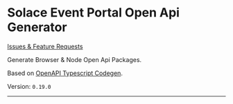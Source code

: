 # Solace Event Portal Open Api Generator

[Issues & Feature Requests](https://github.com/SolaceLabs/ep-openapi-typescript/issues)

Generate Browser & Node Open Api Packages.

Based on [OpenAPI Typescript Codegen](https://github.com/ferdikoomen/openapi-typescript-codegen).

Version: `0.19.0`

---
